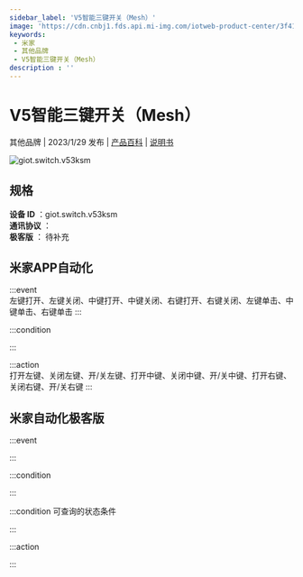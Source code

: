 ```yaml
---
sidebar_label: 'V5智能三键开关（Mesh）'
image: 'https://cdn.cnbj1.fds.api.mi-img.com/iotweb-product-center/3f41b33479e8f9f0348867dbd8ba6cf5_1662520900261.png?GalaxyAccessKeyId=AKVGLQWBOVIRQ3XLEW&Expires=9223372036854775807&Signature=gXVl8tA3Axm5xR8Lizcz+19wVPg='
keywords: 
 - 米家
 - 其他品牌
 - V5智能三键开关（Mesh）
description : ''
---
```

# V5智能三键开关（Mesh）

其他品牌 | 2023/1/29 发布 | [产品百科](https://home.mi.com/webapp/content/baike/product/index.html?model=giot.switch.v53ksm/) | [说明书](https://home.mi.com/views/introduction.html?model=giot.switch.v53ksm&region=cn)

![giot.switch.v53ksm](https://cdn.cnbj1.fds.api.mi-img.com/iotweb-product-center/3f41b33479e8f9f0348867dbd8ba6cf5_1662520900261.png?GalaxyAccessKeyId=AKVGLQWBOVIRQ3XLEW&Expires=9223372036854775807&Signature=gXVl8tA3Axm5xR8Lizcz+19wVPg=)

## 规格  
> 
**设备 ID** ：giot.switch.v53ksm  
**通讯协议** ：  
**极客版**  ： 待补充 


## 米家APP自动化  

:::event  
左键打开、左键关闭、中键打开、中键关闭、右键打开、右键关闭、左键单击、中键单击、右键单击
:::

:::condition  

:::

:::action   
打开左键、关闭左键、开/关左键、打开中键、关闭中键、开/关中键、打开右键、关闭右键、开/关右键
:::

## 米家自动化极客版  

:::event  

:::

:::condition  

:::

:::condition 可查询的状态条件  

:::

:::action  

:::

        

